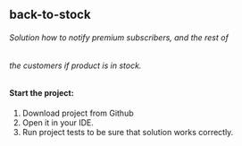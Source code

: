 ## back-to-stock

###### Solution how to notify premium subscribers, and the rest of <br> 
###### the customers if product is in stock.

#### Start the project: <br>
1. Download project from Github <br>
2. Open it in your IDE.<br>
3. Run project tests to be sure that solution works correctly. <br>